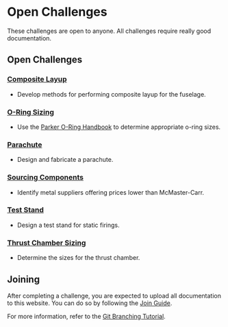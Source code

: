 # Open Challenges

These challenges are open to anyone. All challenges require really good documentation.

## Open Challenges

### [Composite Layup](compositelayup.md)

- Develop methods for performing composite layup for the fuselage.

### [O-Ring Sizing](o-ring-sizing.md)

- Use the [Parker O-Ring Handbook](o-ring-sizing/ORD-5700.pdf) to determine appropriate o-ring sizes.

### [Parachute](parachute.md)

- Design and fabricate a parachute.

### [Sourcing Components](sourcing-components.md)

- Identify metal suppliers offering prices lower than McMaster-Carr.

### [Test Stand](test-stand.md)

- Design a test stand for static firings.

### [Thrust Chamber Sizing](thrust-chamber.md)

- Determine the sizes for the thrust chamber.

## Joining

After completing a challenge, you are expected to upload all documentation to this website. You can do so by following the [Join Guide](../joinguide.md).

For more information, refer to the [Git Branching Tutorial](https://learngitbranching.js.org/).
